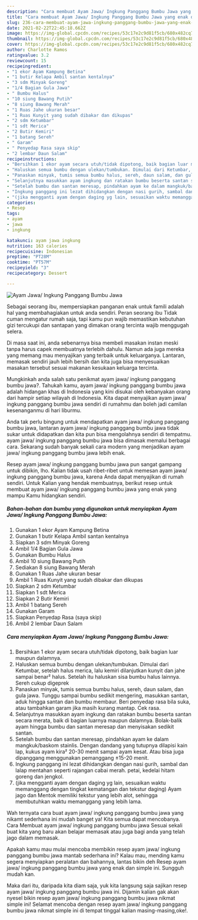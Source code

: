 ```yaml
---
description: "Cara membuat Ayam Jawa/ Ingkung Panggang Bumbu Jawa yang enak dan Mudah Dibuat"
title: "Cara membuat Ayam Jawa/ Ingkung Panggang Bumbu Jawa yang enak dan Mudah Dibuat"
slug: 236-cara-membuat-ayam-jawa-ingkung-panggang-bumbu-jawa-yang-enak-dan-mudah-dibuat
date: 2021-02-22T22:45:18.662Z
image: https://img-global.cpcdn.com/recipes/53c17e2c9d81f5cb/680x482cq70/ayam-jawa-ingkung-panggang-bumbu-jawa-foto-resep-utama.jpg
thumbnail: https://img-global.cpcdn.com/recipes/53c17e2c9d81f5cb/680x482cq70/ayam-jawa-ingkung-panggang-bumbu-jawa-foto-resep-utama.jpg
cover: https://img-global.cpcdn.com/recipes/53c17e2c9d81f5cb/680x482cq70/ayam-jawa-ingkung-panggang-bumbu-jawa-foto-resep-utama.jpg
author: Charlotte Ramos
ratingvalue: 3.2
reviewcount: 15
recipeingredient:
- "1 ekor Ayam Kampung Betina"
- "1 butir Kelapa Ambil santan kentalnya"
- "3 sdm Minyak Goreng"
- "1/4 Bagian Gula Jawa"
- " Bumbu Halus"
- "10 siung Bawang Putih"
- "8 siung Bawang Merah"
- "1 Ruas Jahe ukuran besar"
- "1 Ruas Kunyit yang sudah dibakar dan dikupas"
- "2 sdm Ketumbar"
- "1 sdt Merica"
- "2 Butir Kemiri"
- "1 batang Sereh"
- " Garam"
- " Penyedap Rasa saya skip"
- "2 lembar Daun Salam"
recipeinstructions:
- "Bersihkan 1 ekor ayam secara utuh/tidak dipotong, baik bagian luar maupun dalamnya."
- "Haluskan semua bumbu dengan ulekan/tumbukan. Dimulai dari Ketumbar, setelah halus merica, lalu kemiri dilanjutkan kunyit dan jahe sampai benar² halus. Setelah itu haluskan sisa bumbu halus lainnya. Sereh cukup digeprek"
- "Panaskan minyak, tumis semua bumbu halus, sereh, daun salam, dan gula jawa. Tunggu sampai bumbu sedikit mengering, masukkan santan, aduk hingga santan dan bumbu membaur. Beri penyedap rasa bila suka, atau tambahkan garam jika masih kurang mantap. Cek rasa."
- "Selanjutnya masukkan ayam ingkung dan ratakan bumbu beserta santan secara merata, baik di bagian luarnya maupun dalamnya. Bolak-balik ayam hingga bumbu dan santan meresap dan menyisakan sedikit santan."
- "Setelah bumbu dan santan meresap, pindahkan ayam ke dalam mangkuk/baskom stainlis. Dengan dandang yang tutupnya dilapisi kain lap, kukus ayam kira² 20-30 menit sampai ayam kesat. Atau bisa juga dipanggang menggunakan pemanggang ±15-20 menit."
- "Ingkung panggang ini lezat dihidangkan dengan nasi gurih, sambal dan lalap mentahan seperti rajangan cabai merah. petai, kedelai hitam goreng dan jengkol."
- "(jika mengganti ayam dengan daging yg lain, sesuaikan waktu memanggang dengan tingkat kematangan dan tekstur daging) Ayam jago dan Mentok memiliki tekstur yang lebih alot, sehingga membutuhkan waktu memanggang yang lebih lama."
categories:
- Resep
tags:
- ayam
- jawa
- ingkung

katakunci: ayam jawa ingkung 
nutrition: 163 calories
recipecuisine: Indonesian
preptime: "PT28M"
cooktime: "PT57M"
recipeyield: "3"
recipecategory: Dessert

---
```



![Ayam Jawa/ Ingkung Panggang Bumbu Jawa](https://img-global.cpcdn.com/recipes/53c17e2c9d81f5cb/680x482cq70/ayam-jawa-ingkung-panggang-bumbu-jawa-foto-resep-utama.jpg)

Sebagai seorang ibu, mempersiapkan panganan enak untuk famili adalah hal yang membahagiakan untuk anda sendiri. Peran seorang ibu Tidak cuman mengatur rumah saja, tapi kamu pun wajib memastikan kebutuhan gizi tercukupi dan santapan yang dimakan orang tercinta wajib menggugah selera.

Di masa  saat ini, anda sebenarnya bisa membeli masakan instan meski tanpa harus capek membuatnya terlebih dahulu. Namun ada juga mereka yang memang mau menyajikan yang terbaik untuk keluarganya. Lantaran, memasak sendiri jauh lebih bersih dan kita juga bisa menyesuaikan masakan tersebut sesuai makanan kesukaan keluarga tercinta. 



Mungkinkah anda salah satu penikmat ayam jawa/ ingkung panggang bumbu jawa?. Tahukah kamu, ayam jawa/ ingkung panggang bumbu jawa adalah hidangan khas di Indonesia yang kini disukai oleh kebanyakan orang dari hampir setiap wilayah di Indonesia. Kita dapat menyajikan ayam jawa/ ingkung panggang bumbu jawa sendiri di rumahmu dan boleh jadi camilan kesenanganmu di hari liburmu.

Anda tak perlu bingung untuk mendapatkan ayam jawa/ ingkung panggang bumbu jawa, lantaran ayam jawa/ ingkung panggang bumbu jawa tidak sukar untuk didapatkan dan kita pun bisa mengolahnya sendiri di tempatmu. ayam jawa/ ingkung panggang bumbu jawa bisa dimasak memalui berbagai cara. Sekarang sudah banyak sekali cara modern yang menjadikan ayam jawa/ ingkung panggang bumbu jawa lebih enak.

Resep ayam jawa/ ingkung panggang bumbu jawa pun sangat gampang untuk dibikin, lho. Kalian tidak usah ribet-ribet untuk memesan ayam jawa/ ingkung panggang bumbu jawa, karena Anda dapat menyajikan di rumah sendiri. Untuk Kalian yang hendak membuatnya, berikut resep untuk membuat ayam jawa/ ingkung panggang bumbu jawa yang enak yang mampu Kamu hidangkan sendiri.

<!--inarticleads1-->

##### Bahan-bahan dan bumbu yang digunakan untuk menyiapkan Ayam Jawa/ Ingkung Panggang Bumbu Jawa:

1. Gunakan 1 ekor Ayam Kampung Betina
1. Gunakan 1 butir Kelapa Ambil santan kentalnya
1. Siapkan 3 sdm Minyak Goreng
1. Ambil 1/4 Bagian Gula Jawa
1. Gunakan  Bumbu Halus
1. Ambil 10 siung Bawang Putih
1. Sediakan 8 siung Bawang Merah
1. Gunakan 1 Ruas Jahe ukuran besar
1. Ambil 1 Ruas Kunyit yang sudah dibakar dan dikupas
1. Siapkan 2 sdm Ketumbar
1. Siapkan 1 sdt Merica
1. Siapkan 2 Butir Kemiri
1. Ambil 1 batang Sereh
1. Gunakan  Garam
1. Siapkan  Penyedap Rasa (saya skip)
1. Ambil 2 lembar Daun Salam




<!--inarticleads2-->

##### Cara menyiapkan Ayam Jawa/ Ingkung Panggang Bumbu Jawa:

1. Bersihkan 1 ekor ayam secara utuh/tidak dipotong, baik bagian luar maupun dalamnya.
1. Haluskan semua bumbu dengan ulekan/tumbukan. Dimulai dari Ketumbar, setelah halus merica, lalu kemiri dilanjutkan kunyit dan jahe sampai benar² halus. Setelah itu haluskan sisa bumbu halus lainnya. Sereh cukup digeprek
1. Panaskan minyak, tumis semua bumbu halus, sereh, daun salam, dan gula jawa. Tunggu sampai bumbu sedikit mengering, masukkan santan, aduk hingga santan dan bumbu membaur. Beri penyedap rasa bila suka, atau tambahkan garam jika masih kurang mantap. Cek rasa.
1. Selanjutnya masukkan ayam ingkung dan ratakan bumbu beserta santan secara merata, baik di bagian luarnya maupun dalamnya. Bolak-balik ayam hingga bumbu dan santan meresap dan menyisakan sedikit santan.
1. Setelah bumbu dan santan meresap, pindahkan ayam ke dalam mangkuk/baskom stainlis. Dengan dandang yang tutupnya dilapisi kain lap, kukus ayam kira² 20-30 menit sampai ayam kesat. Atau bisa juga dipanggang menggunakan pemanggang ±15-20 menit.
1. Ingkung panggang ini lezat dihidangkan dengan nasi gurih, sambal dan lalap mentahan seperti rajangan cabai merah. petai, kedelai hitam goreng dan jengkol.
1. (jika mengganti ayam dengan daging yg lain, sesuaikan waktu memanggang dengan tingkat kematangan dan tekstur daging) Ayam jago dan Mentok memiliki tekstur yang lebih alot, sehingga membutuhkan waktu memanggang yang lebih lama.




Wah ternyata cara buat ayam jawa/ ingkung panggang bumbu jawa yang nikamt sederhana ini mudah banget ya! Kita semua dapat mencobanya. Cara Membuat ayam jawa/ ingkung panggang bumbu jawa Sesuai sekali buat kita yang baru akan belajar memasak atau juga bagi anda yang telah jago dalam memasak.

Apakah kamu mau mulai mencoba membikin resep ayam jawa/ ingkung panggang bumbu jawa mantab sederhana ini? Kalau mau, mending kamu segera menyiapkan peralatan dan bahannya, lantas bikin deh Resep ayam jawa/ ingkung panggang bumbu jawa yang enak dan simple ini. Sungguh mudah kan. 

Maka dari itu, daripada kita diam saja, yuk kita langsung saja sajikan resep ayam jawa/ ingkung panggang bumbu jawa ini. Dijamin kalian gak akan nyesel bikin resep ayam jawa/ ingkung panggang bumbu jawa nikmat simple ini! Selamat mencoba dengan resep ayam jawa/ ingkung panggang bumbu jawa nikmat simple ini di tempat tinggal kalian masing-masing,oke!.


